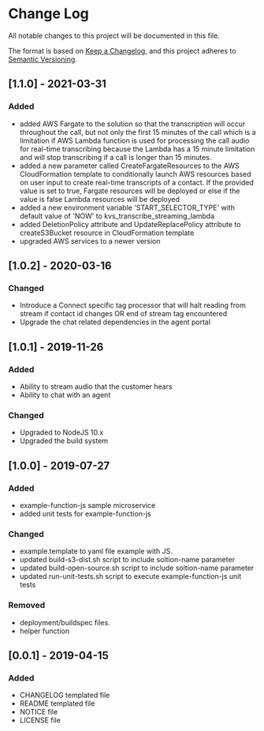 # Change Log
All notable changes to this project will be documented in this file.

The format is based on [Keep a Changelog](https://keepachangelog.com/en/1.0.0/),
and this project adheres to [Semantic Versioning](https://semver.org/spec/v2.0.0.html).
## [1.1.0] - 2021-03-31
### Added
- added AWS Fargate to the solution so that the transcription will occur throughout the call, but not only the first 15 minutes of the call which is a limitation if AWS Lambda function is used for processing the call audio for real-time transcribing because the Lambda has a 15 minute limitation and will stop transcribing if a call is longer than 15 minutes.
- added a new parameter called CreateFargateResources to the AWS CloudFormation template to conditionally launch AWS resources based on user input to create real-time transcripts of a contact. If the provided value is set to true, Fargate resources will be deployed or else if the value is false Lambda resources will be deployed 
- added a new environment variable 'START_SELECTOR_TYPE' with default value of 'NOW' to kvs_transcribe_streaming_lambda 
- added DeletionPolicy attribute and UpdateReplacePolicy attribute to createS3Bucket resource in CloudFormation template 
- upgraded AWS services to a newer version 

## [1.0.2] - 2020-03-16
### Changed
- Introduce a Connect specific tag processor that will halt reading from stream if contact id changes OR end of stream tag encountered
- Upgrade the chat related dependencies in the agent portal

## [1.0.1] - 2019-11-26
### Added
- Ability to stream audio that the customer hears
- Ability to chat with an agent

### Changed
- Upgraded to NodeJS 10.x
- Upgraded the build system

## [1.0.0] - 2019-07-27
### Added
- example-function-js sample microservice
- added unit tests for example-function-js

### Changed
- example.template to yaml file example with JS.
- updated build-s3-dist.sh script to include soltion-name parameter
- updated build-open-source.sh script to include soltion-name parameter
- updated run-unit-tests.sh script to execute example-function-js unit tests

### Removed
- deployment/buildspec files.
- helper function

## [0.0.1] - 2019-04-15
### Added
- CHANGELOG templated file
- README templated file
- NOTICE file
- LICENSE file
